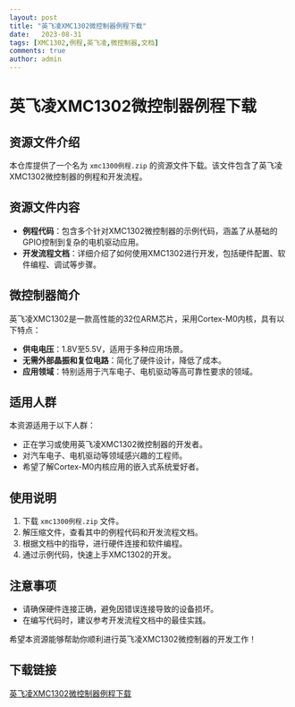 ```yaml
---
layout: post
title: "英飞凌XMC1302微控制器例程下载"
date:   2023-08-31
tags: [XMC1302,例程,英飞凌,微控制器,文档]
comments: true
author: admin
---
```

# 英飞凌XMC1302微控制器例程下载

## 资源文件介绍

本仓库提供了一个名为 `xmc1300例程.zip` 的资源文件下载。该文件包含了英飞凌XMC1302微控制器的例程和开发流程。

## 资源文件内容

- **例程代码**：包含多个针对XMC1302微控制器的示例代码，涵盖了从基础的GPIO控制到复杂的电机驱动应用。
- **开发流程文档**：详细介绍了如何使用XMC1302进行开发，包括硬件配置、软件编程、调试等步骤。

## 微控制器简介

英飞凌XMC1302是一款高性能的32位ARM芯片，采用Cortex-M0内核，具有以下特点：

- **供电电压**：1.8V至5.5V，适用于多种应用场景。
- **无需外部晶振和复位电路**：简化了硬件设计，降低了成本。
- **应用领域**：特别适用于汽车电子、电机驱动等高可靠性要求的领域。

## 适用人群

本资源适用于以下人群：

- 正在学习或使用英飞凌XMC1302微控制器的开发者。
- 对汽车电子、电机驱动等领域感兴趣的工程师。
- 希望了解Cortex-M0内核应用的嵌入式系统爱好者。

## 使用说明

1. 下载 `xmc1300例程.zip` 文件。
2. 解压缩文件，查看其中的例程代码和开发流程文档。
3. 根据文档中的指导，进行硬件连接和软件编程。
4. 通过示例代码，快速上手XMC1302的开发。

## 注意事项

- 请确保硬件连接正确，避免因错误连接导致的设备损坏。
- 在编写代码时，建议参考开发流程文档中的最佳实践。

希望本资源能够帮助你顺利进行英飞凌XMC1302微控制器的开发工作！

## 下载链接

[英飞凌XMC1302微控制器例程下载](https://pan.quark.cn/s/fff3ce37f377)